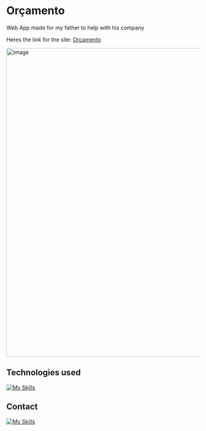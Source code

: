 # Orçamento
Web App made for my father to help with his company

Heres the link for the site: [Orçamento](https://orcamento-livid.vercel.app/)

<img width="1312" height="805" alt="image" src="https://github.com/user-attachments/assets/3626b9aa-dfac-4cd4-9f6f-1cd29ff904c0" />

## Technologies used
[![My Skills](https://skillicons.dev/icons?i=typescript,nodejs,react,nextjs,tailwind,redis)](https://skillicons.dev)

## Contact
[![My Skills](https://skillicons.dev/icons?i=linkedin)](https://www.linkedin.com/in/carlos-henrique-cipreste-855941199/)
